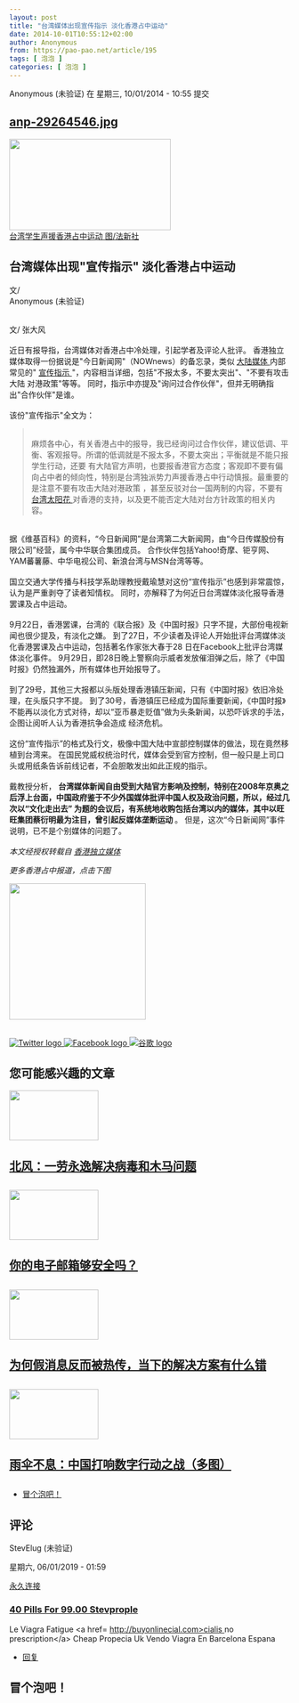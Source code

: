 ```yaml
---
layout: post
title: "台湾媒体出现宣传指示 淡化香港占中运动"
date: 2014-10-01T10:55:12+02:00
author: Anonymous
from: https://pao-pao.net/article/195
tags: [ 泡泡 ]
categories: [ 泡泡 ]
---
```


<section class="clearfix" id="content" role="main">
 <div class="region region-content">
  <div class="block block-system" id="block-system-main">
   <div class="content">
    <div about="/article/195" class="node node-pao-pao-article node-promoted node-full view-mode-full clearfix" id="node-195" typeof="sioc:Item foaf:Document">
     <span class="rdf-meta element-hidden" content='台湾媒体出现"宣传指示" 淡化香港占中运动' property="dc:title">
     </span>
     <span class="rdf-meta element-hidden" content="1" datatype="xsd:integer" property="sioc:num_replies">
     </span>
     <div class="submitted">
      <span content="2014-10-01T10:55:12+02:00" datatype="xsd:dateTime" property="dc:date dc:created" rel="sioc:has_creator">
       <span class="username" datatype="" property="foaf:name" typeof="sioc:UserAccount" xml:lang="">
        Anonymous (未验证)
       </span>
       在 星期三, 10/01/2014 - 10:55 提交
      </span>
     </div>
     <div class="content">
      <div class="field field-name-field-image field-type-image field-label-hidden">
       <div class="field-items">
        <div class="field-item even">
         <div class="file file-image file-image-jpeg" id="file-442--2">
          <h2 class="element-invisible">
           <a href="/file/442">
            anp-29264546.jpg
           </a>
          </h2>
          <div class="content">
           <img alt="" height="164" src="https://pao-pao.net/sites/pao-pao.net/files/styles/article_detail/public/anp-29264546.jpg?itok=dUHWWKee" title="" typeof="foaf:Image" width="290"/>
           <div class="field field-name-field-image-source field-type-link-field field-label-hidden">
            <div class="field-items">
             <div class="field-item even">
              <a href="https://www.anpfoto.nl/search.pp?page=1&amp;ShowPicture=29264546&amp;pos=30">
               台湾学生声援香港占中运动 图/法新社
              </a>
             </div>
            </div>
           </div>
          </div>
         </div>
        </div>
       </div>
      </div>
      <div class="field field-name-title field-type-ds field-label-hidden">
       <div class="field-items">
        <div class="field-item even" property="dc:title">
         <h1 class="page-title">
          台湾媒体出现"宣传指示" 淡化香港占中运动
         </h1>
        </div>
       </div>
      </div>
      <div class="field-name-author">
       <div class="label-inline">
        文/
       </div>
       <span class="username" datatype="" property="foaf:name" typeof="sioc:UserAccount" xml:lang="">
        Anonymous (未验证)
       </span>
      </div>
      <div class="field field-name-body field-type-text-with-summary field-label-hidden">
       <div class="field-items">
        <div class="field-item even" property="content:encoded">
         <p>
          <br/>
          <span>
           <span>
            文/
            <span>
             <span>
              张大风
             </span>
            </span>
            <br/>
            <br/>
            近日有报导指，台湾媒体对香港占中冷处理，引起学者及评论人批评。
           </span>
           <span>
            香港独立媒体取得一份据说是"今日新闻网"（NOWnews）的备忘录，类似
            <a href="https://pao-pao.net/article/192" rel="nofollow">
             大陆媒体
            </a>
            内部常见的"
            <a href="https://pao-pao.net/article/84" rel="nofollow">
             宣传指示
            </a>
            "，内容相当详细，包括"不报太多，不要太突出"、"不要有攻击大陆
           </span>
           <span>
            对港政策"等等。
           </span>
           <span>
            同时，指示中亦提及"询问过合作伙伴"，但并无明确指出"合作伙伴"是谁。
           </span>
           <br/>
           <br/>
           <span>
            该份"宣传指示"全文为：
           </span>
          </span>
         </p>
         <blockquote>
          <p>
           <br/>
           <span>
            <span>
             麻烦各中心，有关香港占中的报导，我已经询问过合作伙伴，建议低调、平衡、客观报导。所谓的低调就是不报太多，不要太突出；平衡就是不能只报学生行动，还要
            </span>
            <span>
             有大陆官方声明，也要报香港官方态度；客观即不要有偏向占中者的倾向性，特别是台湾独派势力声援香港占中行动慎报。最重要的是注意不要有攻击大陆对港政策
            </span>
            <span>
             ，甚至反驳对台一国两制的内容，不要有
             <a href="https://pao-pao.net/article/66" rel="nofollow">
              台湾太阳花
             </a>
             对香港的支持，以及更不能否定大陆对台方针政策的相关内容。
            </span>
           </span>
          </p>
         </blockquote>
         <p>
          <br/>
          <span>
           <span>
            据《维基百科》的资料，“今日新闻网”是台湾第二大新闻网，由“今日传媒股份有限公司”经营，属今中华联合集团成员。
           </span>
           <span>
            合作伙伴包括Yahoo!奇摩、钜亨网、YAM蕃薯藤、中华电视公司、新浪台湾与MSN台湾等等。
           </span>
           <br/>
           <br/>
           <span>
            国立交通大学传播与科技学系助理教授戴瑜慧对这份“宣传指示”也感到非常震惊，认为是严重剥夺了读者知情权。
           </span>
           <span>
            同时，亦解释了为何近日台湾媒体淡化报导香港罢课及占中运动。
           </span>
           <br/>
           <br/>
           <span>
            9月22日，香港罢课，台湾的《联合报》及《中国时报》只字不提，大部份电视新闻也很少提及，有淡化之嫌。
           </span>
           <span>
            到了27日，不少读者及评论人开始批评台湾媒体淡化香港罢课及占中运动，包括著名作家张大春于28 日在Facebook上批评台湾媒体淡化事件。
           </span>
           <span>
            9月29日，即28日晚上警察向示威者发放催泪弹之后，除了《中国时报》仍然独漏​​外，所有媒体也开始报导了。
           </span>
           <br/>
           <br/>
           <span>
            到了29号，其他三大报都以头版处理香港镇压新闻，只有《中国时报》依旧冷处理，在头版只字不提。
           </span>
           <span>
            到了30号，香港镇压已经成为国际重要新闻，《中国时报》不能再以淡化方式对待，却以“亚币暴走贬值”做为头条新闻，以恐吓诉求的手法，企图让阅听人认为香港抗争会造成
           </span>
           <span>
            经济危机。
           </span>
           <br/>
           <br/>
           <span>
            这份“宣传指示”的格式及行文，极像中国大陆中宣部控制媒体的做法，现在竟然移植到台湾来。
           </span>
           <span>
            在国民党威权统治时代，媒体会受到官方控制，但一般只是上司口头或用纸条告诉前线记者，不会胆敢发出如此正规的指示。
           </span>
           <br/>
           <br/>
           <span>
            戴教授分析，
            <strong>
             台湾媒体新闻自由受到大陆官方影响及控制，特别在2008年京奥之后浮上台面，中国政府鉴于不少外国媒体批评中国人权及政治问题，所以，经过几次以“文化走出去”
            </strong>
           </span>
           <span>
            <strong>
             为题的会议后，有系统地收购包括台湾以内的媒体，其中以旺旺集团蔡衍明最为注目，曾引起反媒体垄断运动
            </strong>
            。
           </span>
           <span>
            但是，这次“今日新闻网”事件说明，已不是个别媒体的问题了。
           </span>
          </span>
          <br/>
          <br/>
          <em>
           本文经授权转载自
           <a href="http://www.inmediahk.net/node/1026680" rel="nofollow">
            香港独立媒体
           </a>
          </em>
         </p>
         <p>
          <em>
           更多香港占中报道，点击下图
           <br/>
           <a href="https://pao-pao.net/news" rel="nofollow">
            <div class="media media-element-container media-full">
             <div class="ds-1col file file-image file-image-jpeg view-mode-full clearfix">
              <img alt="" class="media-element file-full" height="245" src="https://pao-pao.net/sites/pao-pao.net/files/styles/large/public/banner-pao-pao-290914-v4_0.jpg?itok=95d_o4lT" title="" typeof="foaf:Image" width="245"/>
             </div>
            </div>
           </a>
          </em>
          <br/>
         </p>
        </div>
       </div>
      </div>
      <div class="field field-name-service-links-displays-group field-type-ds field-label-hidden">
       <div class="field-items">
        <div class="field-item even">
         <div class="service-links">
          <a class="service-links-twitter" href="https://twitter.com/share?url=https%3A//pao-pao.net/article/195&amp;text=%E5%8F%B0%E6%B9%BE%E5%AA%92%E4%BD%93%E5%87%BA%E7%8E%B0%22%E5%AE%A3%E4%BC%A0%E6%8C%87%E7%A4%BA%22%20%E6%B7%A1%E5%8C%96%E9%A6%99%E6%B8%AF%E5%8D%A0%E4%B8%AD%E8%BF%90%E5%8A%A8" rel="nofollow" title="Share this on Twitter">
           <img alt="Twitter logo" src="https://pao-pao.net/sites/pao-pao.net/themes/rnw_paopao/servicelinks/png/twitter.png" typeof="foaf:Image"/>
          </a>
          <a class="service-links-facebook" href="https://www.facebook.com/sharer.php?u=https%3A//pao-pao.net/article/195&amp;t=%E5%8F%B0%E6%B9%BE%E5%AA%92%E4%BD%93%E5%87%BA%E7%8E%B0%22%E5%AE%A3%E4%BC%A0%E6%8C%87%E7%A4%BA%22%20%E6%B7%A1%E5%8C%96%E9%A6%99%E6%B8%AF%E5%8D%A0%E4%B8%AD%E8%BF%90%E5%8A%A8" rel="nofollow" title="Share on Facebook">
           <img alt="Facebook logo" src="https://pao-pao.net/sites/pao-pao.net/themes/rnw_paopao/servicelinks/png/facebook.png" typeof="foaf:Image"/>
          </a>
          <a class="service-links-google" href="https://www.google.com/bookmarks/mark?op=add&amp;bkmk=https%3A//pao-pao.net/article/195&amp;title=%E5%8F%B0%E6%B9%BE%E5%AA%92%E4%BD%93%E5%87%BA%E7%8E%B0%22%E5%AE%A3%E4%BC%A0%E6%8C%87%E7%A4%BA%22%20%E6%B7%A1%E5%8C%96%E9%A6%99%E6%B8%AF%E5%8D%A0%E4%B8%AD%E8%BF%90%E5%8A%A8" rel="nofollow" title="Bookmark this post on Google">
           <img alt="谷歌 logo" src="https://pao-pao.net/sites/pao-pao.net/themes/rnw_paopao/servicelinks/png/google.png" typeof="foaf:Image"/>
          </a>
         </div>
        </div>
       </div>
      </div>
     </div>
     <div class="block block-views related" id="block-views-articles-related-block-1">
      <h2>
       您可能感兴趣的文章
      </h2>
      <div class="content">
       <div class="view view-articles-related view-id-articles_related view-display-id-block_1 related promoted view-dom-id-58baa501fc1f2368b37758b646ef72ba">
        <div class="view-content">
         <div class="views-row views-row-1 views-row-odd views-row-first">
          <div class="ds-2col node node-pao-pao-article node-promoted view-mode-home_promoted_block_ clearfix">
           <div class="group-left">
            <div class="field field-name-field-image field-type-image field-label-hidden">
             <div class="field-items">
              <div class="field-item even">
               <a href="/article/119">
                <img height="90" src="https://pao-pao.net/sites/pao-pao.net/files/styles/home_promoted/public/ubuntu-wallpapers-30.jpg?itok=5YSvwqL3" typeof="foaf:Image" width="160"/>
               </a>
              </div>
             </div>
            </div>
           </div>
           <div class="group-right">
            <div class="field field-name-field-promotitle field-type-text field-label-hidden">
             <div class="field-items">
              <div class="field-item even">
               <h2>
                <a href="/article/119">
                 北风：一劳永逸解决病毒和木马问题
                </a>
                <h2>
                </h2>
               </h2>
              </div>
             </div>
            </div>
           </div>
          </div>
         </div>
         <div class="views-row views-row-2 views-row-even">
          <div class="ds-2col node node-pao-pao-article node-promoted view-mode-home_promoted_block_ clearfix">
           <div class="group-left">
            <div class="field field-name-field-image field-type-image field-label-hidden">
             <div class="field-items">
              <div class="field-item even">
               <a href="/article/70">
                <img height="90" src="https://pao-pao.net/sites/pao-pao.net/files/styles/home_promoted/public/2755066176_9323554d9e_o.png?itok=VmTDH1kV" typeof="foaf:Image" width="160"/>
               </a>
              </div>
             </div>
            </div>
           </div>
           <div class="group-right">
            <div class="field field-name-field-promotitle field-type-text field-label-hidden">
             <div class="field-items">
              <div class="field-item even">
               <h2>
                <a href="/article/70">
                 你的电子邮箱够安全吗？
                </a>
                <h2>
                </h2>
               </h2>
              </div>
             </div>
            </div>
           </div>
          </div>
         </div>
         <div class="views-row views-row-3 views-row-odd">
          <div class="ds-2col node node-pao-pao-article node-promoted node-sticky view-mode-home_promoted_block_ clearfix">
           <div class="group-left">
            <div class="field field-name-field-image field-type-image field-label-hidden">
             <div class="field-items">
              <div class="field-item even">
               <a href="/article/780">
                <img height="90" src="https://pao-pao.net/sites/pao-pao.net/files/styles/home_promoted/public/tou__25.jpg?itok=RCMBWY1j" typeof="foaf:Image" width="160"/>
               </a>
              </div>
             </div>
            </div>
           </div>
           <div class="group-right">
            <div class="field field-name-field-promotitle field-type-text field-label-hidden">
             <div class="field-items">
              <div class="field-item even">
               <h2>
                <a href="/article/780">
                 为何假消息反而被热传，当下的解决方案有什么错
                </a>
                <h2>
                </h2>
               </h2>
              </div>
             </div>
            </div>
           </div>
          </div>
         </div>
         <div class="views-row views-row-4 views-row-even views-row-last">
          <div class="ds-2col node node-pao-pao-article node-promoted view-mode-home_promoted_block_ clearfix">
           <div class="group-left">
            <div class="field field-name-field-image field-type-image field-label-hidden">
             <div class="field-items">
              <div class="field-item even">
               <a href="/article/432">
                <img height="90" src="https://pao-pao.net/sites/pao-pao.net/files/styles/home_promoted/public/p1b.png?itok=cAYN_9G-" typeof="foaf:Image" width="160"/>
               </a>
              </div>
             </div>
            </div>
           </div>
           <div class="group-right">
            <div class="field field-name-field-promotitle field-type-text field-label-hidden">
             <div class="field-items">
              <div class="field-item even">
               <h2>
                <a href="/article/432">
                 雨伞不息：中国打响数字行动之战（多图）
                </a>
                <h2>
                </h2>
               </h2>
              </div>
             </div>
            </div>
           </div>
          </div>
         </div>
        </div>
       </div>
      </div>
     </div>
     <!-- /.block -->
     <ul class="links inline">
      <li class="comment-add first last active">
       <a class="active" href="/article/195#comment-form" title="分享您有关本文的看法与观点。">
        冒个泡吧！
       </a>
      </li>
     </ul>
     <div class="comment-wrapper" id="comments">
      <h2 class="title">
       评论
      </h2>
      <a id="comment-15128">
      </a>
      <div about="/comment/15128#comment-15128" class="comment comment-by-anonymous clearfix" typeof="sioc:Post sioct:Comment">
       <div class="attribution">
        <div class="comment-submitted">
         <p class="commenter-name">
          <span rel="sioc:has_creator">
           <span class="username" datatype="" property="foaf:name" typeof="sioc:UserAccount" xml:lang="">
            StevElug (未验证)
           </span>
          </span>
         </p>
         <p class="comment-time">
          <span content="2019-06-01T01:59:07+02:00" datatype="xsd:dateTime" property="dc:date dc:created">
           星期六, 06/01/2019 - 01:59
          </span>
         </p>
         <p class="comment-permalink">
          <a class="permalink" href="/comment/15128#comment-15128" rel="bookmark">
           永久连接
          </a>
         </p>
        </div>
       </div>
       <div class="comment-text">
        <div class="comment-arrow">
        </div>
        <h3 datatype="" property="dc:title">
         <a class="permalink" href="/comment/15128#comment-15128" rel="bookmark">
          40 Pills For 99.00 Stevprople
         </a>
        </h3>
        <div class="content">
         <span class="rdf-meta element-hidden" rel="sioc:reply_of" resource="/article/195">
         </span>
         <div class="field field-name-comment-body field-type-text-long field-label-hidden">
          <div class="field-items">
           <div class="field-item even" property="content:encoded">
            <p>
             Le Viagra Fatigue  &lt;a href=
             <a href="http://buyonlinecial.com&gt;cialis">
              http://buyonlinecial.com&gt;cialis
             </a>
             no prescription&lt;/a&gt; Cheap Propecia Uk Vendo Viagra En Barcelona Espana
            </p>
           </div>
          </div>
         </div>
        </div>
        <!-- /.content -->
        <ul class="links inline">
         <li class="comment-reply first last">
          <a href="/comment/reply/195/15128">
           回复
          </a>
         </li>
        </ul>
       </div>
       <!-- /.comment-text -->
      </div>
      <h2 class="title comment-form">
       冒个泡吧！
      </h2>
     </div>
    </div>
   </div>
  </div>
  <!-- /.block -->
 </div>
 <!-- /.region -->
</section>

